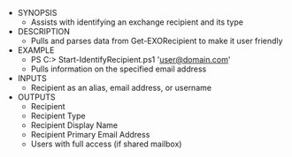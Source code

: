 * SYNOPSIS
    * Assists with identifying an exchange recipient and its type
* DESCRIPTION
    * Pulls and parses data from Get-EXORecipient to make it user friendly
* EXAMPLE
    * PS C:\> Start-IdentifyRecipient.ps1 'user@domain.com'
    * Pulls information on the specified email address
* INPUTS
    * Recipient as an alias, email address, or username
* OUTPUTS
    * Recipient
    * Recipient Type
    * Recipient Display Name
    * Recipient Primary Email Address
    * Users with full access (if shared mailbox)
